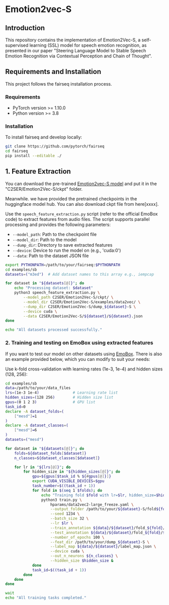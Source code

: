 # Emotion2vec-S

## Introduction

This repository contains the implementation of Emotion2Vec-S, a self-supervised learning (SSL) model for speech emotion recognition, as presented in our paper "Steering Language Model to Stable Speech Emotion Recognition via Contextual Perception and Chain of Thought". 

## Requirements and Installation

This project follows the fairseq installation process.

### Requirements

- PyTorch version >= 1.10.0
- Python version >= 3.8

### Installation

To install fairseq and develop locally:

```bash
git clone https://github.com/pytorch/fairseq
cd fairseq
pip install --editable ./
```

## 1. Feature Extraction

You can download the pre-trained [Emotion2vec-S model](https://drive.google.com/drive/folders/1LWWi6bahzn7fJP4fCgPleOyQ30sD_BWO?usp=drive_link) and put it in the "C2SER/Emotion2Vec-S/ckpt" folder.

Meanwhile. we have provided the pretrained checkpoints in the huggingface model hub. You can also download ckpt file from here[xxxx].

Use the `speech_feature_extraction.py` script (refer to the official EmoBox code) to extract features from audio files. The script supports parallel processing and provides the following parameters:

- `--model_path`: Path to the checkpoint file
- `--model_dir`: Path to the model
- `--dump_dir`: Directory to save extracted features
- `--device`: Device to run the model on (e.g., 'cuda:0')
- `--data`: Path to the dataset JSON file

```bash
export PYTHONPATH=/path/to/your/fairseq:$PYTHONPATH
cd examples/sb
datasets=("m3ed")  # Add dataset names to this array e.g., iempcap

for dataset in "${datasets[@]}"; do
    echo "Processing dataset: $dataset"
    python3 speech_feature_extraction.py \
        --model_path C2SER/Emotion2Vec-S/ckpt/ \
        --model_dir C2SER/Emotion2Vec-S/examples/data2vec/ \
        --dump_dir C2SER/Emotion2Vec-S/dump_${dataset}-S \
        --device cuda \
        --data C2SER/Emotion2Vec-S/${dataset}/${dataset}.json 
done

echo "All datasets processed successfully."
```

### 2. Training and testing on EmoBox using extracted features

If you want to test our model on other datasets using [EmoBox](https://github.com/emo-box/EmoBox/tree/main). There is also an example provided below, which you can modify to suit your needs:

Use k-fold cross-validation with learning rates (1e-3, 1e-4) and hidden sizes (128, 256):

```bash
cd examples/sb
data=/path/to/your/data_files
lrs=(1e-3 1e-4)               # Learning rate list
hidden_sizes=(128 256)        # Hidden size list
gpus=(0 1 2 3)                # GPU list
task_id=0
declare -A dataset_folds=(
    ["mesd"]=1
)
declare -A dataset_classes=(
    ["mesd"]=6
)
datasets=("mesd")

for dataset in "${datasets[@]}"; do
    folds=${dataset_folds[$dataset]}
    n_classes=${dataset_classes[$dataset]}

    for lr in "${lrs[@]}"; do
        for hidden_size in "${hidden_sizes[@]}"; do
            gpu=${gpus[$task_id % ${#gpus[@]}]}
            export CUDA_VISIBLE_DEVICES=$gpu
            task_number=$((task_id + 1))
            for fold in $(seq 1 $folds); do
                echo "Training fold $fold with lr=$lr, hidden_size=$hidden_size on GPU $gpu, task_number=$task_number, dataset=$dataset..."
                python3 train.py \
                    hparams/data2vec2-large_freeze.yaml \
                    --output_folder /path/to/your/${dataset}-S/fold${fold}_lr${lr}_hidden${hidden_size} \
                    --seed 1234 \
                    --batch_size 32 \
                    --lr $lr \
                    --train_annotation ${data}/${dataset}/fold_${fold}/${dataset}_train_fold_${fold}.json \
                    --test_annotation ${data}/${dataset}/fold_${fold}/${dataset}_test_fold_${fold}.json \
                    --number_of_epochs 100 \
                    --feat_dir /path/to/your/dump_${dataset}-S \
                    --label_map ${data}/${dataset}/label_map.json \
                    --device cuda \
                    --out_n_neurons ${n_classes} \
                    --hidden_size $hidden_size &
            done
            task_id=$((task_id + 1))
        done
    done
done

wait
echo "All training tasks completed."